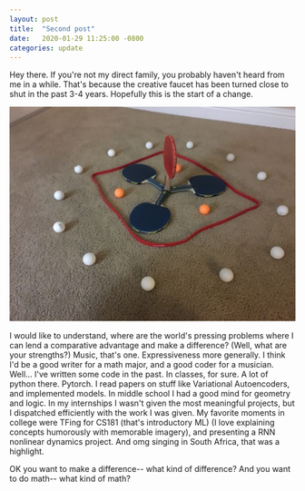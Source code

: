 ```yaml
---
layout: post
title:  "Second post"
date:   2020-01-29 11:25:00 -0800
categories: update
---
```

Hey there. If you're not my direct family, you probably haven't heard from me in a while. That's because the creative faucet has been turned close to shut in the past 3-4 years. Hopefully this is the start of a change.

![A ring of white ping pong balls surrounding 3 orange balls and 3 blue paddles in overlapping triangles. In the center, a red paddle facing upward.](/assets/images/pingpong.jpg)

I would like to understand, where are the world's pressing problems where I can lend a comparative advantage and make a difference? (Well, what are your strengths?) Music, that's one. Expressiveness more generally. I think I'd be a good writer for a math major, and a good coder for a musician. Well... I've written some code in the past. In classes, for sure. A lot of python there. Pytorch. I read papers on stuff like Variational Autoencoders, and implemented models. In middle school I had a good mind for geometry and logic. In my internships I wasn't given the most meaningful projects, but I dispatched efficiently with the work I was given. My favorite moments in college were TFing for CS181 (that's introductory ML) (I love explaining concepts humorously with memorable imagery), and presenting a RNN nonlinear dynamics project. And omg singing in South Africa, that was a highlight.

OK you want to make a difference-- what kind of difference? And you want to do math-- what kind of math?